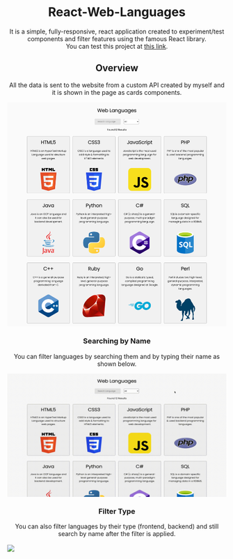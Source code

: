 <!-- Title -->
<h1 align="center">React-Web-Languages</h1>
<p align="center">
    It is a simple, fully-responsive, react application created to experiment/test components and filter features using the famous React library. <br>
    You can test this project at <a href="https://matteobaldassarre.github.io/react-web-languages/">this link</a>.
</p>

<!-- Overview -->
<h2 align="center">Overview</h2>
<p align="center">
    All the data is sent to the website from a custom API created by myself and it is shown in the page as cards components.
</p>
<img align="center" src="public/img/full-page.png">


<!-- Searching Languages By Name -->
<h3 align="center">Searching by Name</h3>
<p align="center">
    You can filter languages by searching them and by typing their name as shown below.
</p>
<img align="center" src="public/img/demo-1.gif">


<!-- Filtering Languages By Type -->
<h3 align="center">Filter Type</h3>
<p align="center">
    You can also filter languages by their type (frontend, backend) and still search by name after the filter is applied.
</p>
<img align="center" src="public/img/demo-2.gif">
